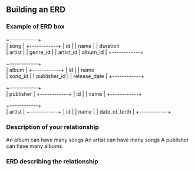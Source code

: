 ## Building an ERD 

### Example of ERD box

+------------+      
|    song    |
+------------+
| id            |
| name          |
| duration   
| artist         |
| genre_id          |
| artist_id
| album_id         |
+------------+

+------------+      
|    album   |
+------------+
| id               |
| name  
| song_id           |
| publisher_id     |
| release_date     |
+------------+

+------------+      
|    publisher   |
+------------+
| id               |
| name             |
+------------+

+------------+      
|    artist   |
+------------+
| id               |
| name             |
| date_of_birth
| 
+------------+



### Description of your relationship

An album can have many songs
An artist can have many songs
A publisher can have many albums

### ERD describing the relationship 